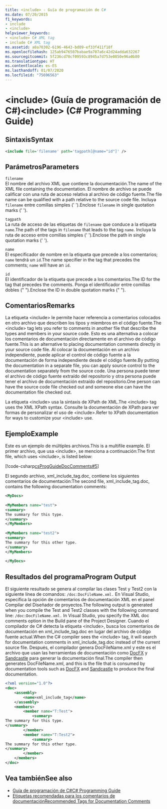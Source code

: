 ```yaml
---
title: <include> - Guía de programación de C#
ms.date: 07/20/2015
f1_keywords:
- include
- <include>
helpviewer_keywords:
- <include> C# XML tag
- include C# XML tag
ms.assetid: a8a70302-6196-4643-bd09-ef33f411f18f
ms.openlocfilehash: 125ab9476507babae9a707a6c42d24adda632267
ms.sourcegitcommit: 5f236cd78cf09593c8945a7d753e0850e96a0b80
ms.translationtype: HT
ms.contentlocale: es-ES
ms.lasthandoff: 01/07/2020
ms.locfileid: "75696563"
---
```

# <a name="include-c-programming-guide"></a><span data-ttu-id="3ad1d-102">\<include> (Guía de programación de C#)</span><span class="sxs-lookup"><span data-stu-id="3ad1d-102">\<include> (C# Programming Guide)</span></span>
## <a name="syntax"></a><span data-ttu-id="3ad1d-103">Sintaxis</span><span class="sxs-lookup"><span data-stu-id="3ad1d-103">Syntax</span></span>  
  
```xml  
<include file='filename' path='tagpath[@name="id"]' />  
```  
  
## <a name="parameters"></a><span data-ttu-id="3ad1d-104">Parámetros</span><span class="sxs-lookup"><span data-stu-id="3ad1d-104">Parameters</span></span>  
 `filename`  
 <span data-ttu-id="3ad1d-105">El nombre del archivo XML que contiene la documentación.</span><span class="sxs-lookup"><span data-stu-id="3ad1d-105">The name of the XML file containing the documentation.</span></span> <span data-ttu-id="3ad1d-106">El nombre de archivo se puede calificar con una ruta de acceso relativa al archivo de código fuente.</span><span class="sxs-lookup"><span data-stu-id="3ad1d-106">The file name can be qualified with a path relative to the source code file.</span></span> <span data-ttu-id="3ad1d-107">Incluya `filename` entre comillas simples (' ').</span><span class="sxs-lookup"><span data-stu-id="3ad1d-107">Enclose `filename` in single quotation marks (' ').</span></span>  
  
 `tagpath`  
 <span data-ttu-id="3ad1d-108">La ruta de acceso de las etiquetas de `filename` que conduce a la etiqueta `name`.</span><span class="sxs-lookup"><span data-stu-id="3ad1d-108">The path of the tags in `filename` that leads to the tag `name`.</span></span> <span data-ttu-id="3ad1d-109">Incluya la ruta de acceso entre comillas simples (' ').</span><span class="sxs-lookup"><span data-stu-id="3ad1d-109">Enclose the path in single quotation marks (' ').</span></span>  
  
 `name`  
 <span data-ttu-id="3ad1d-110">El especificador de nombre en la etiqueta que precede a los comentarios; `name` tendrá un `id`.</span><span class="sxs-lookup"><span data-stu-id="3ad1d-110">The name specifier in the tag that precedes the comments; `name` will have an `id`.</span></span>  
  
 `id`  
 <span data-ttu-id="3ad1d-111">El identificador de la etiqueta que precede a los comentarios.</span><span class="sxs-lookup"><span data-stu-id="3ad1d-111">The ID for the tag that precedes the comments.</span></span> <span data-ttu-id="3ad1d-112">Ponga el identificador entre comillas dobles (" ").</span><span class="sxs-lookup"><span data-stu-id="3ad1d-112">Enclose the ID in double quotation marks (" ").</span></span>  
  
## <a name="remarks"></a><span data-ttu-id="3ad1d-113">Comentarios</span><span class="sxs-lookup"><span data-stu-id="3ad1d-113">Remarks</span></span>  
 <span data-ttu-id="3ad1d-114">La etiqueta \<include> le permite hacer referencia a comentarios colocados en otro archivo que describen los tipos y miembros en el código fuente.</span><span class="sxs-lookup"><span data-stu-id="3ad1d-114">The \<include> tag lets you refer to comments in another file that describe the types and members in your source code.</span></span> <span data-ttu-id="3ad1d-115">Esto es una alternativa a colocar los comentarios de documentación directamente en el archivo de código fuente.</span><span class="sxs-lookup"><span data-stu-id="3ad1d-115">This is an alternative to placing documentation comments directly in your source code file.</span></span> <span data-ttu-id="3ad1d-116">Al colocar la documentación en un archivo independiente, puede aplicar el control de código fuente a la documentación de forma independiente desde el código fuente.</span><span class="sxs-lookup"><span data-stu-id="3ad1d-116">By putting the documentation in a separate file, you can apply source control to the documentation separately from the source code.</span></span> <span data-ttu-id="3ad1d-117">Una persona puede tener el archivo de código fuente extraído del repositorio y otra persona puede tener el archivo de documentación extraído del repositorio.</span><span class="sxs-lookup"><span data-stu-id="3ad1d-117">One person can have the source code file checked out and someone else can have the documentation file checked out.</span></span>  
  
 <span data-ttu-id="3ad1d-118">La etiqueta \<include> usa la sintaxis de XPath de XML.</span><span class="sxs-lookup"><span data-stu-id="3ad1d-118">The \<include> tag uses the XML XPath syntax.</span></span> <span data-ttu-id="3ad1d-119">Consulte la documentación de XPath para ver formas de personalizar el uso de \<include>.</span><span class="sxs-lookup"><span data-stu-id="3ad1d-119">Refer to XPath documentation for ways to customize your \<include> use.</span></span>  
  
## <a name="example"></a><span data-ttu-id="3ad1d-120">Ejemplo</span><span class="sxs-lookup"><span data-stu-id="3ad1d-120">Example</span></span>  
 <span data-ttu-id="3ad1d-121">Este es un ejemplo de múltiples archivos.</span><span class="sxs-lookup"><span data-stu-id="3ad1d-121">This is a multifile example.</span></span> <span data-ttu-id="3ad1d-122">El primer archivo, que usa \<include>, se menciona a continuación:</span><span class="sxs-lookup"><span data-stu-id="3ad1d-122">The first file, which uses \<include>, is listed below:</span></span>  
  
 [!code-csharp[csProgGuideDocComments#5](~/samples/snippets/csharp/VS_Snippets_VBCSharp/csProgGuideDocComments/CS/DocComments.cs#5)]  
  
 <span data-ttu-id="3ad1d-123">El segundo archivo, xml_include_tag.doc, contiene los siguientes comentarios de documentación:</span><span class="sxs-lookup"><span data-stu-id="3ad1d-123">The second file, xml_include_tag.doc, contains the following documentation comments:</span></span>  
  
```xml  
<MyDocs>  
  
<MyMembers name="test">  
<summary>  
The summary for this type.  
</summary>  
</MyMembers>  
  
<MyMembers name="test2">  
<summary>  
The summary for this other type.  
</summary>  
</MyMembers>  
  
</MyDocs>  
```  
  
## <a name="program-output"></a><span data-ttu-id="3ad1d-124">Resultados del programa</span><span class="sxs-lookup"><span data-stu-id="3ad1d-124">Program Output</span></span>  
 <span data-ttu-id="3ad1d-125">El siguiente resultado se genera al compilar las clases Test y Test2 con la siguiente línea de comandos: `/doc:DocFileName.xml.` En Visual Studio, especifica la opción de comentarios de documentación XML en el panel Compilar del Diseñador de proyectos.</span><span class="sxs-lookup"><span data-stu-id="3ad1d-125">The following output is generated when you compile the Test and Test2 classes with the following command line: `/doc:DocFileName.xml.` In Visual Studio, you specify the XML doc comments option in the Build pane of the Project Designer.</span></span> <span data-ttu-id="3ad1d-126">Cuando el compilador de C# detecta la etiqueta \<include>, busca los comentarios de documentación en xml_include_tag.doc en lugar del archivo de código fuente actual.</span><span class="sxs-lookup"><span data-stu-id="3ad1d-126">When the C# compiler sees the \<include> tag, it will search for documentation comments in xml_include_tag.doc instead of the current source file.</span></span> <span data-ttu-id="3ad1d-127">Después, el compilador genera DocFileName.xml y este es el archivo que usan las herramientas de documentación como [DocFX](https://dotnet.github.io/docfx/) y [Sandcastle](https://github.com/EWSoftware/SHFB) para generar la documentación final.</span><span class="sxs-lookup"><span data-stu-id="3ad1d-127">The compiler then generates DocFileName.xml, and this is the file that is consumed by documentation tools such as [DocFX](https://dotnet.github.io/docfx/) and [Sandcastle](https://github.com/EWSoftware/SHFB) to produce the final documentation.</span></span>  
  
```xml  
<?xml version="1.0"?>   
<doc>   
    <assembly>   
        <name>xml_include_tag</name>   
    </assembly>   
    <members>   
        <member name="T:Test">   
            <summary>   
The summary for this type.   
</summary>   
        </member>   
        <member name="T:Test2">   
            <summary>   
The summary for this other type.   
</summary>   
        </member>   
    </members>   
</doc>   
```  
  
## <a name="see-also"></a><span data-ttu-id="3ad1d-128">Vea también</span><span class="sxs-lookup"><span data-stu-id="3ad1d-128">See also</span></span>

- [<span data-ttu-id="3ad1d-129">Guía de programación de C#</span><span class="sxs-lookup"><span data-stu-id="3ad1d-129">C# Programming Guide</span></span>](../index.md)
- [<span data-ttu-id="3ad1d-130">Etiquetas recomendadas para los comentarios de documentación</span><span class="sxs-lookup"><span data-stu-id="3ad1d-130">Recommended Tags for Documentation Comments</span></span>](./recommended-tags-for-documentation-comments.md)
